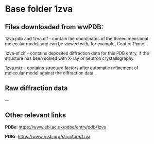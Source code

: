 # Base folder 1zva

## Files downloaded from wwPDB:

1zva.pdb and 1zva.cif - contain the coordinates of the threedimensional molecular model, and can be viewed with, for example, Coot or Pymol.

1zva-sf.cif - contains deposited diffraction data for this PDB entry, if the structure has been solved with X-ray or neutron crystallography.

1zva.mtz - contains structure factors after automatic refinement of molecular model against the diffraction data.

## Raw diffraction data

--<br> 

## Other relevant links 
**PDBe**:  https://www.ebi.ac.uk/pdbe/entry/pdb/1zva
 
**PDBr**: https://www.rcsb.org/structure/1zva 
